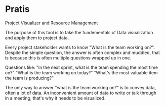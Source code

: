# Pratis
Project Visualizer and Resource Management

The purpose of this tool is to take the fundementals of Data visualization and apply them to project data. 

Every project stakeholder wants to know "What is the team working on?". Despite the simple question, the answer is often complex and muddled, that is because this is often multiple questions wrapped up in one. 

Questions like: 
"In the next sprint, what is the team spending the most time on?"
"What is the team working on today?"
"What's the most valuable item the team is producing?"

The only way to answer "what is the team working on?" is to convey data, often a lot of data. An inconvenient amount of data to write or talk through in a meeting, that's why it needs to be visualized. 
